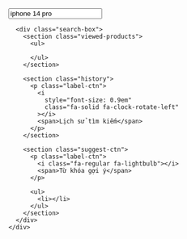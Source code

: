 <div class="center-slide">
  <div class="search-bar">
    <div class="input-ctn">
      <input
        value="iphone 14 pro"
        type="text"
        placeholder="Nhập sản phẩm cần tìm..."
      />
      <i class="search-icon fa-solid fa-magnifying-glass"></i>

      <div class="search-box">
        <section class="viewed-products">
          <ul>

          </ul>
        </section>

        <section class="history">
          <p class="label-ctn">
            <i
              style="font-size: 0.9em"
              class="fa-solid fa-clock-rotate-left"
            ></i>
            <span>Lịch sử tìm kiếm</span>
          </p>
        </section>

        <section class="suggest-ctn">
          <p class="label-ctn">
            <i class="fa-regular fa-lightbulb"></i>
            <span>Từ khóa gợi ý</span>
          </p>

          <ul>
            <li></li>
          </ul>
        </section>
      </div>
    </div>

  </div>
</div>
</div>

